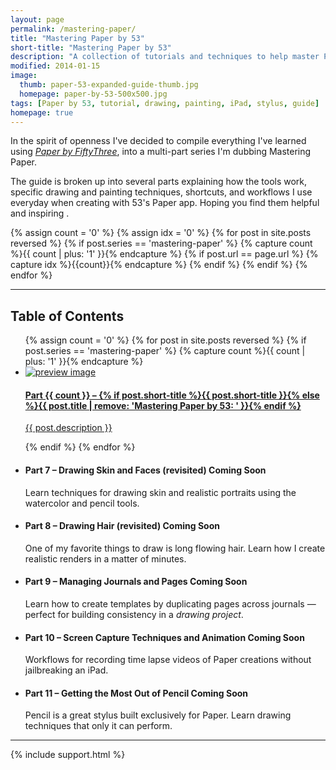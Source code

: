 ```yaml
---
layout: page
permalink: /mastering-paper/
title: "Mastering Paper by 53"
short-title: "Mastering Paper by 53"
description: "A collection of tutorials and techniques to help master Paper by 53 for iPad."
modified: 2014-01-15
image: 
  thumb: paper-53-expanded-guide-thumb.jpg
  homepage: paper-by-53-500x500.jpg
tags: [Paper by 53, tutorial, drawing, painting, iPad, stylus, guide]
homepage: true
---
```


In the spirit of openness I've decided to compile everything I've learned using [*Paper by FiftyThree*](http://www.fiftythree.com), into a multi-part series I'm dubbing Mastering Paper.

The guide is broken up into several parts explaining how the tools work, specific drawing and painting techniques, shortcuts, and workflows I use everyday when creating with 53's Paper app. Hoping you find them helpful and inspiring <i class="fa fa-smile-o"></i>.

{% assign count = '0' %}
{% assign idx = '0' %}
{% for post in site.posts reversed %}
	{% if post.series == 'mastering-paper' %}
		{% capture count %}{{ count | plus: '1' }}{% endcapture %}
		{% if post.url == page.url %}
			{% capture idx %}{{count}}{% endcapture %}
		{% endif %}
	{% endif %}
{% endfor %}

<hr />
<h2>Table of Contents</h2>
<ul class="unstyled-list">
{% assign count = '0' %}
{% for post in site.posts reversed %}
{% if post.series == 'mastering-paper' %}
{% capture count %}{{ count | plus: '1' }}{% endcapture %}
	<li>
		<a href="{{ site.url }}{{ post.url }}">
			<img src="{{ site.url }}/images/{{ post.image.thumb }}" class="preview" alt="preview image">
			<h4>Part {{ count }} &#8211; {% if post.short-title %}{{ post.short-title }}{% else %}{{ post.title | remove: 'Mastering Paper by 53: ' }}{% endif %}</h4>
			<p>{{ post.description }}</p>
		</a>
	</li>
{% endif %}
{% endfor %}
	<li>
		<i class="preview" style="background-color:#ccc;"></i>
		<h4>Part 7 &#8211; Drawing Skin and Faces (revisited) <span class="badge">Coming Soon</span></h4>
		<p>Learn techniques for drawing skin and realistic portraits using the watercolor and pencil tools.</p>
	</li>
	<li>
		<i class="preview" style="background-color:#ccc;"></i>
		<h4>Part 8 &#8211; Drawing Hair (revisited) <span class="badge">Coming Soon</span></h4>
		<p>One of my favorite things to draw is long flowing hair. Learn how I create realistic renders in a matter of minutes.</p>
	</li>
	<li>
		<i class="preview" style="background-color:#ccc;"></i>
		<h4>Part 9 &#8211; Managing Journals and Pages <span class="badge">Coming Soon</span></h4>
		<p>Learn how to create templates by duplicating pages across journals &#8212; perfect for building consistency in a <em>drawing project</em>.</p>
	</li>
	<li>
		<i class="preview" style="background-color:#ccc;"></i>
		<h4>Part 10 &#8211; Screen Capture Techniques and Animation <span class="badge">Coming Soon</span></h4>
		<p>Workflows for recording time lapse videos of Paper creations without jailbreaking an iPad.</p>
	</li>
	<li>
		<i class="preview" style="background-color:#ccc;"></i>
		<h4>Part 11 &#8211; Getting the Most Out of Pencil <span class="badge">Coming Soon</span></h4>
		<p>Pencil is a great stylus built exclusively for Paper. Learn drawing techniques that only it can perform.</p>
	</li>
</ul>

---

{% include support.html %}